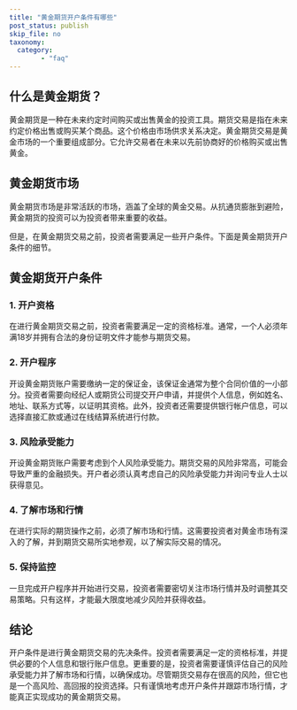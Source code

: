 ```yaml
---
title: "黄金期货开户条件有哪些"
post_status: publish
skip_file: no
taxonomy:
  category:
        - "faq"
---
```


## 什么是黄金期货？

黄金期货是一种在未来约定时间购买或出售黄金的投资工具。期货交易是指在未来约定价格出售或购买某个商品。这个价格由市场供求关系决定。黄金期货交易是黄金市场的一个重要组成部分。它允许交易者在未来以先前协商好的价格购买或出售黄金。

## 黄金期货市场

黄金期货市场是非常活跃的市场，涵盖了全球的黄金交易。从抗通货膨胀到避险，黄金期货的投资可以为投资者带来重要的收益。

但是，在黄金期货交易之前，投资者需要满足一些开户条件。下面是黄金期货开户条件的细节。

## 黄金期货开户条件

### 1. 开户资格

在进行黄金期货交易之前，投资者需要满足一定的资格标准。通常，一个人必须年满18岁并拥有合法的身份证明文件才能参与期货交易。

### 2. 开户程序

开设黄金期货账户需要缴纳一定的保证金，该保证金通常为整个合同价值的一小部分。投资者需要向经纪人或期货公司提交开户申请，并提供个人信息，例如姓名、地址、联系方式等，以证明其资格。此外，投资者还需要提供银行帐户信息，可以选择直接汇款或通过在线结算系统进行付款。

### 3. 风险承受能力

开设黄金期货账户需要考虑到个人风险承受能力。期货交易的风险非常高，可能会导致严重的金融损失。开户者必须认真考虑自己的风险承受能力并询问专业人士以获得意见。

### 4. 了解市场和行情

在进行实际的期货操作之前，必须了解市场和行情。这需要投资者对黄金市场有深入的了解，并到期货交易所实地参观，以了解实际交易的情况。

### 5. 保持监控

一旦完成开户程序并开始进行交易，投资者需要密切关注市场行情并及时调整其交易策略。只有这样，才能最大限度地减少风险并获得收益。

## 结论

开户条件是进行黄金期货交易的先决条件。投资者需要满足一定的资格标准，并提供必要的个人信息和银行账户信息。更重要的是，投资者需要谨慎评估自己的风险承受能力并了解市场和行情，以确保成功。尽管期货交易存在很高的风险，但它也是一个高风险、高回报的投资选择。只有谨慎地考虑开户条件并跟踪市场行情，才能真正实现成功的黄金期货交易。
